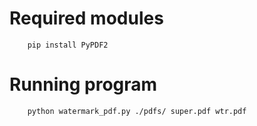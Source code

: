 
# Required modules
```
    pip install PyPDF2
```

# Running program
```
    python watermark_pdf.py ./pdfs/ super.pdf wtr.pdf
```